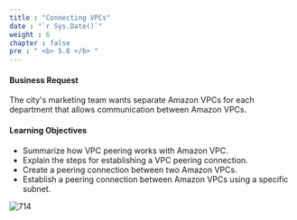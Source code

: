 ```yaml
---
title : "Connecting VPCs"
date : "`r Sys.Date()`"
weight : 6
chapter : false
pre : " <b> 5.6 </b> "
---
```


#### Business Request
The city's marketing team wants separate Amazon VPCs for each department that allows communication between Amazon VPCs.

#### Learning Objectives
- Summarize how VPC peering works with Amazon VPC.
- Explain the steps for establishing a VPC peering connection.
- Create a peering connection between two Amazon VPCs.
- Establish a peering connection between Amazon VPCs using a specific subnet.

![714](/thedevops/images/7-projects/7.1-cquest/6.png?featherlight=false&width=90pc)
